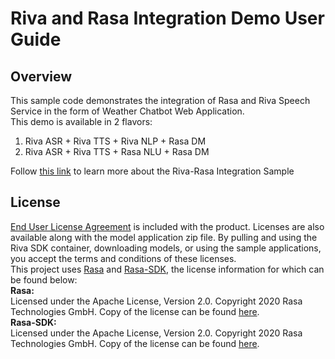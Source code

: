 # Riva and Rasa Integration Demo User Guide

## Overview

This sample code demonstrates the integration of Rasa and Riva Speech Service in the form of Weather Chatbot Web Application.  
This demo is available in 2 flavors:
1. Riva ASR + Riva TTS + Riva NLP + Rasa DM
2. Riva ASR + Riva TTS + Rasa NLU + Rasa DM

Follow [this link](https://docs.nvidia.com/deeplearning/riva/user-guide/docs/samples/rasa.html) to learn more about the Riva-Rasa Integration Sample

## License
[End User License Agreement](https://developer.download.nvidia.com/licenses/Riva_Pre-Release_Evaluation_License_23Jan2020.pdf) is included with the product. Licenses are also available along with the model application zip file. By pulling and using the Riva SDK container, downloading models, or using the sample applications, you accept the terms and conditions of these licenses.   <br>
This project uses [Rasa](https://rasa.com/) and [Rasa-SDK](https://rasa.com/), the license information for which can be found below:  
**Rasa:**  
Licensed under the Apache License, Version 2.0. Copyright 2020 Rasa Technologies GmbH. Copy of the license can be found [here](https://github.com/RasaHQ/rasa/blob/main/LICENSE.txt).  
**Rasa-SDK:**  
Licensed under the Apache License, Version 2.0. Copyright 2020 Rasa Technologies GmbH. Copy of the license can be found [here](https://github.com/RasaHQ/rasa-sdk/blob/main/LICENSE.txt).